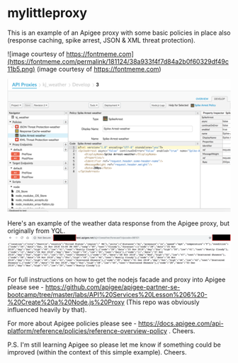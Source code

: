 # mylittleproxy
This is an example of an Apigee proxy with some basic policies in place also (response caching, spike arrest, JSON &amp; XML threat protection).

![image courtesy of https://fontmeme.com](https://fontmeme.com/permalink/181124/38a933f4f7d84a2b0f60329df49c11b5.png)
(image courtesy of https://fontmeme.com)


![Screenshot of this proxy from Apigee UI (for evaluation account)](https://raw.githubusercontent.com/kristianjaeger/mylittleproxy/f5d6f8e01e46c70a385514b6cde09637824b5f39/proxyFromApigeeUi.png)        

Here's an example of the weather data response from the Apigee proxy, but originally from YQL.
![Weather data JSON response](https://raw.githubusercontent.com/kristianjaeger/mylittleproxy/master/jsonResponse.png)

For full instructions on how to get the nodejs facade and proxy into Apigee please see - https://github.com/apigee/apigee-partner-se-bootcamp/tree/master/labs/API%20Services%20Lesson%206%20-%20Create%20a%20Node.js%20Proxy (This repo was obviously influenced heavily by that).

For more about Apigee policies please see - https://docs.apigee.com/api-platform/reference/policies/reference-overview-policy . Cheers.

P.S. I'm still learning Apigee so please let me know if something could be improved (within the context of this simple example).  Cheers.
